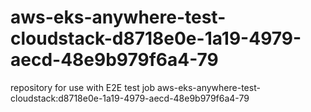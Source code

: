 # aws-eks-anywhere-test-cloudstack-d8718e0e-1a19-4979-aecd-48e9b979f6a4-79
repository for use with E2E test job aws-eks-anywhere-test-cloudstack:d8718e0e-1a19-4979-aecd-48e9b979f6a4-79
